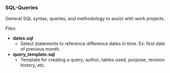 ### SQL-Queries
General SQL syntax, queries, and methodology to assist with work projects.

_Files:_
* **dates.sql**
  * Select statements to reference difference dates in time. Ex: first date of previous month.
* **query_template.sql**
  * Template for creating a query; author, tables used, purpose, revision history, etc.

